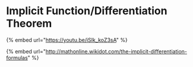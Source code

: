 # Implicit Function/Differentiation Theorem

{% embed url="https://youtu.be/iSIk_koZ3sA" %}

{% embed url="http://mathonline.wikidot.com/the-implicit-differentiation-formulas" %}
